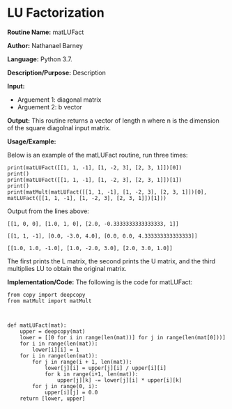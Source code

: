 #  LU Factorization

**Routine Name:**           matLUFact

**Author:** Nathanael Barney

**Language:** Python 3.7.

**Description/Purpose:** Description

**Input:** 
* Arguement 1: diagonal matrix
* Arguement 2: b vector

**Output:** This routine returns a vector of length n where n is the dimension of the square diagolnal input matrix.

**Usage/Example:**

Below is an example of the matLUFact routine, run three times:

```
print(matLUFact([[1, 1, -1], [1, -2, 3], [2, 3, 1]])[0])
print()
print(matLUFact([[1, 1, -1], [1, -2, 3], [2, 3, 1]])[1])
print()
print(matMult(matLUFact([[1, 1, -1], [1, -2, 3], [2, 3, 1]])[0], matLUFact([[1, 1, -1], [1, -2, 3], [2, 3, 1]])[1]))

```

Output from the lines above:

```
[[1, 0, 0], [1.0, 1, 0], [2.0, -0.3333333333333333, 1]]

[[1, 1, -1], [0.0, -3.0, 4.0], [0.0, 0.0, 4.333333333333333]]

[[1.0, 1.0, -1.0], [1.0, -2.0, 3.0], [2.0, 3.0, 1.0]]

```

The first prints the L matrix, the second prints the U matrix, and the third multiplies LU to obtain the original matrix.

**Implementation/Code:** The following is the code for matLUFact:

```
from copy import deepcopy
from matMult import matMult



def matLUFact(mat):
    upper = deepcopy(mat)
    lower = [[0 for i in range(len(mat))] for j in range(len(mat[0]))]
    for i in range(len(mat)):
        lower[i][i] = 1
    for i in range(len(mat)):
        for j in range(i + 1, len(mat)):
            lower[j][i] = upper[j][i] / upper[i][i]
            for k in range(i+1, len(mat)):
                upper[j][k] -= lower[j][i] * upper[i][k]
        for j in range(0, i):
            upper[i][j] = 0.0
    return [lower, upper]
```
